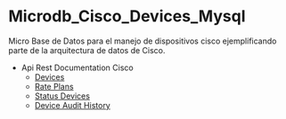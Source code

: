 # Microdb_Cisco_Devices_Mysql
Micro Base de Datos para el manejo de dispositivos cisco ejemplificando parte de la arquitectura de datos de Cisco.
* Api Rest Documentation Cisco
	* [Devices](https://developer.cisco.com/docs/control-center/#!devices)
	* [Rate Plans](https://developer.cisco.com/docs/control-center/#!get-rate-plans/response-example)
	* [Status Devices](https://pubhub.devnetcloud.com/media/control-center-sandbox/docs/Content/api/rest/get_started_rest.htm#api_sim_status)
	* [Device Audit History](https://developer.cisco.com/docs/control-center/#!get-device-audit-history/get-device-audit-history)
	